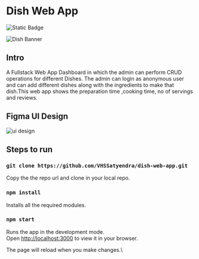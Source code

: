 # Dish Web App

![Static Badge](https://img.shields.io/badge/https%3A%2F%2Fgithub.com%2FVHSSatyendra%2Fdish-web-app%2Ftree%2Fmain)

![Dish Banner](https://firebasestorage.googleapis.com/v0/b/dishes-app-3fbf3.appspot.com/o/images%2FUntitled.png?alt=media&token=3c2e47c9-3a56-4bda-a402-06f67ebec59d)

## Intro

A Fullstack Web App Dashboard in which the admin can perform CRUD operations for different Dishes. The admin can login as anonymous user and can add different dishes along with the ingredients to make that dish.This web app shows the preparation time ,cooking time, no of servings and reviews.

## Figma UI Design

![ui design](https://firebasestorage.googleapis.com/v0/b/dishes-app-3fbf3.appspot.com/o/images%2Ffig.png?alt=media&token=8cd425ad-aa0c-4d8a-beff-56dc774af439)

## Steps to run

### `git clone https://github.com/VHSSatyendra/dish-web-app.git`

Copy the the repo url and clone in your local repo.

### `npm install`

Installs all the required modules.

### `npm start`

Runs the app in the development mode.\
Open [http://localhost:3000](http://localhost:3000) to view it in your browser.

The page will reload when you make changes.\
